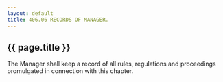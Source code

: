 ```yaml
---
layout: default 
title: 406.06 RECORDS OF MANAGER.
---
```


{{ page.title }}
----------------

The Manager shall keep a record of all rules, regulations and
proceedings promulgated in connection with this chapter.
